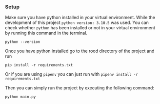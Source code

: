 ### Setup

Make sure you have python installed in your
virtual environment. While the development
of this project ```python version: 3.10.5``` was used.
You can check whether ```python``` has been installed or not in your
virtual environment by running this command in the terminal. 
```
python --version
```

Once you have python installed go to the rood directory of the project
and run 
```
pip install -r requirements.txt
```
Or if you are using ```pipenv``` you can just run with 
```pipenv install -r requirements.txt```

Then you can simply run the project by executing
the following command:
```
python main.py
```
